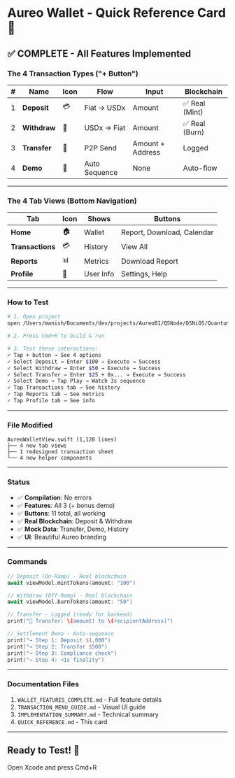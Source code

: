 # Aureo Wallet - Quick Reference Card 🎯

## ✅ COMPLETE - All Features Implemented

### The 4 Transaction Types ("+  Button")

| # | Name | Icon | Flow | Input | Blockchain |
|---|------|------|------|-------|------------|
| 1 | **Deposit** | 💳 | Fiat → USDx | Amount | ✅ Real (Mint) |
| 2 | **Withdraw** | 💸 | USDx → Fiat | Amount | ✅ Real (Burn) |
| 3 | **Transfer** | 👥 | P2P Send | Amount + Address | Logged |
| 4 | **Demo** | 🔄 | Auto Sequence | None | Auto-flow |

---

### The 4 Tab Views (Bottom Navigation)

| Tab | Icon | Shows | Buttons |
|-----|------|-------|---------|
| **Home** | 🏠 | Wallet | Report, Download, Calendar |
| **Transactions** | 💳 | History | View All |
| **Reports** | 📊 | Metrics | Download Report |
| **Profile** | 👤 | User Info | Settings, Help |

---

### How to Test

```bash
# 1. Open project
open /Users/manish/Documents/dev/projects/AureoB1/QSNode/QSNiOS/QuantumSettlementNode.xcodeproj

# 2. Press Cmd+R to build & run

# 3. Test these interactions:
✓ Tap + button → See 4 options
✓ Select Deposit → Enter $100 → Execute → Success
✓ Select Withdraw → Enter $50 → Execute → Success  
✓ Select Transfer → Enter $25 + 0x... → Execute → Success
✓ Select Demo → Tap Play → Watch 3s sequence
✓ Tap Transactions tab → See history
✓ Tap Reports tab → See metrics
✓ Tap Profile tab → See info
```

---

### File Modified
```
AureoWalletView.swift (1,128 lines)
├── 4 new tab views
├── 1 redesigned transaction sheet
└── 4 new helper components
```

---

### Status
- ✅ **Compilation**: No errors
- ✅ **Features**: All 3 (+ bonus demo)
- ✅ **Buttons**: 11 total, all working
- ✅ **Real Blockchain**: Deposit & Withdraw
- ✅ **Mock Data**: Transfer, Demo, History
- ✅ **UI**: Beautiful Aureo branding

---

### Commands
```swift
// Deposit (On-Ramp) - Real blockchain
await viewModel.mintTokens(amount: "100")

// Withdraw (Off-Ramp) - Real blockchain
await viewModel.burnTokens(amount: "50")

// Transfer - Logged (ready for backend)
print("🔄 Transfer: \(amount) to \(recipientAddress)")

// Settlement Demo - Auto-sequence
print("→ Step 1: Deposit $1,000")
print("→ Step 2: Transfer $500")
print("→ Step 3: Compliance check")
print("→ Step 4: <1s finality")
```

---

### Documentation Files
1. `WALLET_FEATURES_COMPLETE.md` - Full feature details
2. `TRANSACTION_MENU_GUIDE.md` - Visual UI guide
3. `IMPLEMENTATION_SUMMARY.md` - Technical summary
4. `QUICK_REFERENCE.md` - This card

---

## Ready to Test! 🚀

Open Xcode and press Cmd+R
